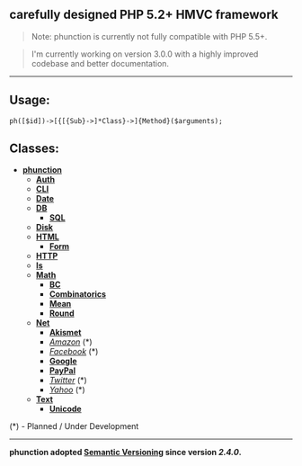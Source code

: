 ## carefully designed PHP 5.2+ HMVC framework

> Note: phunction is currently not fully compatible with PHP 5.5+.

> I'm currently working on version 3.0.0 with a highly improved codebase and better documentation.

<hr />

## Usage:

	ph([$id])->[{[{Sub}->]*Class}->]{Method}($arguments);

## Classes:

* **[phunction](https://github.com/alixaxel/phunction/blob/master/phunction.php)**
   * **[Auth](https://github.com/alixaxel/phunction/blob/master/phunction/Auth.php)**
   * **[CLI](https://github.com/alixaxel/phunction/blob/master/phunction/CLI.php)**
   * **[Date](https://github.com/alixaxel/phunction/blob/master/phunction/Date.php)**
   * **[DB](https://github.com/alixaxel/phunction/blob/master/phunction/DB.php)**
      * **[SQL](https://github.com/alixaxel/phunction/blob/master/phunction/DB/SQL.php)**
   * **[Disk](https://github.com/alixaxel/phunction/blob/master/phunction/Disk.php)**
   * **[HTML](https://github.com/alixaxel/phunction/blob/master/phunction/HTML.php)**
      * **[Form](https://github.com/alixaxel/phunction/blob/master/phunction/HTML/Form.php)**
   * **[HTTP](https://github.com/alixaxel/phunction/blob/master/phunction/HTTP.php)**
   * **[Is](https://github.com/alixaxel/phunction/blob/master/phunction/Is.php)**
   * **[Math](https://github.com/alixaxel/phunction/blob/master/phunction/Math.php)**
      * **[BC](https://github.com/alixaxel/phunction/blob/master/phunction/Math/BC.php)**
      * **[Combinatorics](https://github.com/alixaxel/phunction/blob/master/phunction/Math/Combinatorics.php)**
      * **[Mean](https://github.com/alixaxel/phunction/blob/master/phunction/Math/Mean.php)**
      * **[Round](https://github.com/alixaxel/phunction/blob/master/phunction/Math/Round.php)**
   * **[Net](https://github.com/alixaxel/phunction/blob/master/phunction/Net.php)**
      * **[Akismet](https://github.com/alixaxel/phunction/blob/master/phunction/Net/Akismet.php)**
      * *[Amazon](https://github.com/alixaxel/phunction/blob/master/phunction/Net/Amazon.php)* (*)
      * *[Facebook](https://github.com/alixaxel/phunction/blob/master/phunction/Net/Facebook.php)* (*)
      * **[Google](https://github.com/alixaxel/phunction/blob/master/phunction/Net/Google.php)**
      * **[PayPal](https://github.com/alixaxel/phunction/blob/master/phunction/Net/PayPal.php)**
      * *[Twitter](https://github.com/alixaxel/phunction/blob/master/phunction/Net/Twitter.php)* (*)
      * *[Yahoo](https://github.com/alixaxel/phunction/blob/master/phunction/Net/Yahoo.php)* (*)
   * **[Text](https://github.com/alixaxel/phunction/blob/master/phunction/Text.php)**
      * **[Unicode](https://github.com/alixaxel/phunction/blob/master/phunction/Text/Unicode.php)**

(*) - Planned / Under Development

<hr />

**phunction adopted [Semantic Versioning](http://semver.org/) since version *2.4.0*.**

